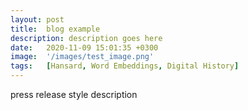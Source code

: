 ```yaml
---
layout: post
title:  blog example
description: description goes here
date:   2020-11-09 15:01:35 +0300
image:  '/images/test_image.png'
tags:   [Hansard, Word Embeddings, Digital History]
---
```

press release style description